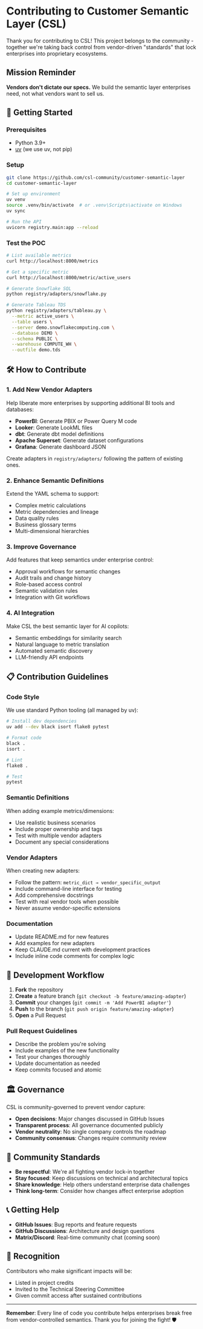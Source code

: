 # Contributing to Customer Semantic Layer (CSL)

Thank you for contributing to CSL! This project belongs to the community - together we're taking back control from vendor-driven "standards" that lock enterprises into proprietary ecosystems.

## Mission Reminder

**Vendors don't dictate our specs.** We build the semantic layer enterprises need, not what vendors want to sell us.

## 🚀 Getting Started

### Prerequisites
- Python 3.9+
- [uv](https://github.com/astral-sh/uv) (we use uv, not pip)

### Setup
```bash
git clone https://github.com/csl-community/customer-semantic-layer
cd customer-semantic-layer

# Set up environment
uv venv
source .venv/bin/activate  # or .venv\Scripts\activate on Windows
uv sync

# Run the API
uvicorn registry.main:app --reload
```

### Test the POC
```bash
# List available metrics
curl http://localhost:8000/metrics

# Get a specific metric
curl http://localhost:8000/metric/active_users

# Generate Snowflake SQL
python registry/adapters/snowflake.py

# Generate Tableau TDS
python registry/adapters/tableau.py \
  --metric active_users \
  --table users \
  --server demo.snowflakecomputing.com \
  --database DEMO \
  --schema PUBLIC \
  --warehouse COMPUTE_WH \
  --outfile demo.tds
```

## 🛠️ How to Contribute

### 1. Add New Vendor Adapters
Help liberate more enterprises by supporting additional BI tools and databases:

- **PowerBI**: Generate PBIX or Power Query M code
- **Looker**: Generate LookML files
- **dbt**: Generate dbt model definitions
- **Apache Superset**: Generate dataset configurations
- **Grafana**: Generate dashboard JSON

Create adapters in `registry/adapters/` following the pattern of existing ones.

### 2. Enhance Semantic Definitions
Extend the YAML schema to support:

- Complex metric calculations
- Metric dependencies and lineage
- Data quality rules
- Business glossary terms
- Multi-dimensional hierarchies

### 3. Improve Governance
Add features that keep semantics under enterprise control:

- Approval workflows for semantic changes
- Audit trails and change history
- Role-based access control
- Semantic validation rules
- Integration with Git workflows

### 4. AI Integration
Make CSL the best semantic layer for AI copilots:

- Semantic embeddings for similarity search
- Natural language to metric translation
- Automated semantic discovery
- LLM-friendly API endpoints

## 📋 Contribution Guidelines

### Code Style
We use standard Python tooling (all managed by uv):

```bash
# Install dev dependencies
uv add --dev black isort flake8 pytest

# Format code
black .
isort .

# Lint
flake8 .

# Test
pytest
```

### Semantic Definitions
When adding example metrics/dimensions:

- Use realistic business scenarios
- Include proper ownership and tags
- Test with multiple vendor adapters
- Document any special considerations

### Vendor Adapters
When creating new adapters:

- Follow the pattern: `metric_dict → vendor_specific_output`
- Include command-line interface for testing
- Add comprehensive docstrings
- Test with real vendor tools when possible
- Never assume vendor-specific extensions

### Documentation
- Update README.md for new features
- Add examples for new adapters
- Keep CLAUDE.md current with development practices
- Include inline code comments for complex logic

## 🔄 Development Workflow

1. **Fork** the repository
2. **Create** a feature branch (`git checkout -b feature/amazing-adapter`)
3. **Commit** your changes (`git commit -m 'Add PowerBI adapter'`)
4. **Push** to the branch (`git push origin feature/amazing-adapter`)
5. **Open** a Pull Request

### Pull Request Guidelines
- Describe the problem you're solving
- Include examples of the new functionality
- Test your changes thoroughly
- Update documentation as needed
- Keep commits focused and atomic

## 🏛️ Governance

CSL is community-governed to prevent vendor capture:

- **Open decisions**: Major changes discussed in GitHub Issues
- **Transparent process**: All governance documented publicly
- **Vendor neutrality**: No single company controls the roadmap
- **Community consensus**: Changes require community review

## 🤝 Community Standards

- **Be respectful**: We're all fighting vendor lock-in together
- **Stay focused**: Keep discussions on technical and architectural topics
- **Share knowledge**: Help others understand enterprise data challenges
- **Think long-term**: Consider how changes affect enterprise adoption

## 📞 Getting Help

- **GitHub Issues**: Bug reports and feature requests
- **GitHub Discussions**: Architecture and design questions
- **Matrix/Discord**: Real-time community chat (coming soon)

## 🎉 Recognition

Contributors who make significant impacts will be:
- Listed in project credits
- Invited to the Technical Steering Committee
- Given commit access after sustained contributions

---

**Remember**: Every line of code you contribute helps enterprises break free from vendor-controlled semantics. Thank you for joining the fight! 🛡️